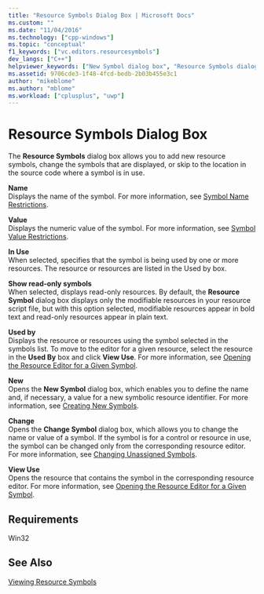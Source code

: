 ```yaml
---
title: "Resource Symbols Dialog Box | Microsoft Docs"
ms.custom: ""
ms.date: "11/04/2016"
ms.technology: ["cpp-windows"]
ms.topic: "conceptual"
f1_keywords: ["vc.editors.resourcesymbols"]
dev_langs: ["C++"]
helpviewer_keywords: ["New Symbol dialog box", "Resource Symbols dialog box", "Change Symbol dialog box"]
ms.assetid: 9706cde3-1f48-4fcd-bedb-2b03b455e3c1
author: "mikeblome"
ms.author: "mblome"
ms.workload: ["cplusplus", "uwp"]
---
```

# Resource Symbols Dialog Box

The **Resource Symbols** dialog box allows you to add new resource symbols, change the symbols that are displayed, or skip to the location in the source code where a symbol is in use.

**Name**  
Displays the name of the symbol. For more information, see [Symbol Name Restrictions](../windows/symbol-name-restrictions.md).

**Value**  
Displays the numeric value of the symbol. For more information, see [Symbol Value Restrictions](../windows/symbol-value-restrictions.md).

**In Use**  
When selected, specifies that the symbol is being used by one or more resources. The resource or resources are listed in the Used by box.

**Show read-only symbols**  
When selected, displays read-only resources. By default, the **Resource Symbol** dialog box displays only the modifiable resources in your resource script file, but with this option selected, modifiable resources appear in bold text and read-only resources appear in plain text.

**Used by**  
Displays the resource or resources using the symbol selected in the symbols list. To move to the editor for a given resource, select the resource in the **Used By** box and click **View Use**. For more information, see [Opening the Resource Editor for a Given Symbol](../windows/opening-the-resource-editor-for-a-given-symbol.md).

**New**  
Opens the **New Symbol** dialog box, which enables you to define the name and, if necessary, a value for a new symbolic resource identifier. For more information, see [Creating New Symbols](../windows/creating-new-symbols.md).

**Change**  
Opens the **Change Symbol** dialog box, which allows you to change the name or value of a symbol. If the symbol is for a control or resource in use, the symbol can be changed only from the corresponding resource editor. For more information, see [Changing Unassigned Symbols](../windows/changing-unassigned-symbols.md).

**View Use**  
Opens the resource that contains the symbol in the corresponding resource editor. For more information, see [Opening the Resource Editor for a Given Symbol](../windows/opening-the-resource-editor-for-a-given-symbol.md).

## Requirements

Win32

## See Also

[Viewing Resource Symbols](../windows/viewing-resource-symbols.md)